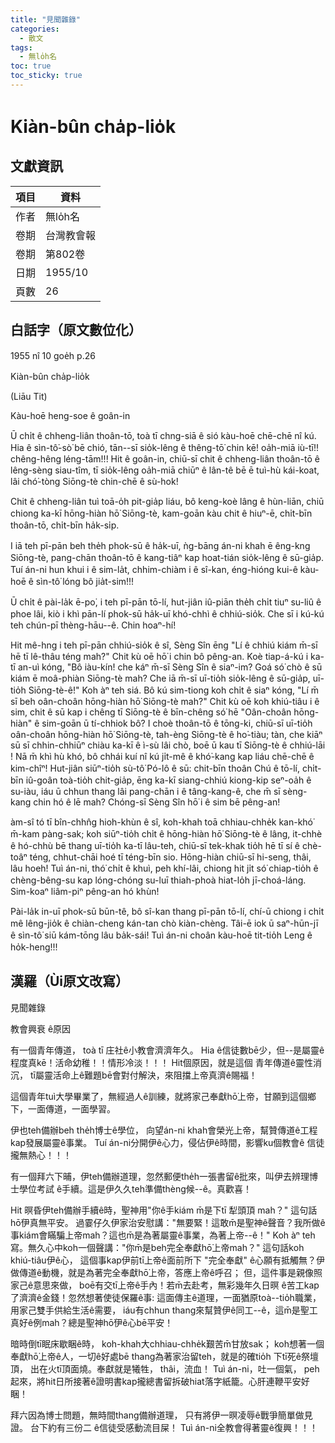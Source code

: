 ```yaml
---
title: "見聞雜錄"
categories:
  - 散文
tags:
  - 無lo̍h名
toc: true
toc_sticky: true
---
```


# Kiàn-bûn cha̍p-lio̍k

## 文獻資訊

| 項目 | 資料 |
|---|---|
| 作者 | 無lo̍h名 |
| 卷期 | 台灣教會報 |
| 卷期 | 第802卷 |
| 日期 | 1955/10 |
| 頁數 | 26 |

## 白話字（原文數位化）

1955 nî 10 goe̍h p.26

Kiàn-bûn cha̍p-lio̍k

(Liāu Tit)

Kàu-hoē heng-soe ê goân-in

Ū chi̍t ê chheng-liân thoân-tō, toà tī chng-siā ê sió kàu-hoē chē-chē nî kú. Hia ê sìn-tô͘-sò͘ bē chió, tān--sī sio̍k-lêng ê thêng-tō͘ chin kē! oa̍h-miā iù-tī!! chêng-hêng léng-tām!!! Hit ê goân-in, chiū-sī chit ê chheng-liân thoân-tō ê lêng-sèng siau-tîm, tī sio̍k-lêng oa̍h-miā chiūⁿ ê lân-tê bē ē tuì-hù kái-koat, lâi chó͘-tòng Siōng-tè chin-chē ê sù-hok!

Chit ê chheng-liân tuì toā-o̍h pit-gia̍p liáu, bô keng-koè lâng ê hùn-liān, chiū chiong ka-kī hōng-hiàn hō͘ Siōng-tè, kam-goān kàu chit ê hiuⁿ-ē, chi̍t-bīn thoân-tō, chi̍t-bīn ha̍k-si̍p.

I iā teh pī-pān beh the̍h phok-sū ê ha̍k-uī, ǹg-bāng án-ni khah ē êng-kng Siōng-tè, pang-chān thoân-tō ê kang-tiâⁿ kap hoat-tián sio̍k-lêng ê sū-gia̍p. Tuí án-ni hun khui i ê sim-la̍t, chhim-chiàm i ê sî-kan, éng-hióng kui-ê kàu-hoē ê sìn-tô͘ lóng bô jia̍t-sim!!!

Ū chi̍t ê pài-la̍k ē-po͘, i teh pī-pān tō-lí, hut-jiân iû-piān the̍h chi̍t tiuⁿ su-liû ê phoe lâi, kiò i khì pān-lí phok-sū ha̍k-uī khó-chhì ê chhiú-sio̍k. Che sī i kú-kú teh chún-pī thèng-hāu--ê. Chin hoaⁿ-hí!

Hit mê-hng i teh pī-pān chhiú-sio̍k ê sî, Sèng Sîn ēng "Lí ê chhiú kiám m̄-sī hē tī lê-thâu téng mah?" Chit kù oē hō͘ i chin bô pêng-an. Koè tiap-á-kú i ka-tī an-uì kóng, "Bô iàu-kín! che káⁿ m̄-sī Sèng Sîn ê siaⁿ-im? Goá só͘ chò ê sū kiám ē moâ-phiàn Siōng-tè mah? Che iā m̄-sī uī-tio̍h sio̍k-lêng ê sū-gia̍p, uī-tio̍h Siōng-tè-ê!" Koh àⁿ teh siá. Bô kú sim-tiong koh chi̍t ê siaⁿ kóng, "Lí m̄ sī beh oân-choân hōng-hiàn hō͘ Siōng-tè mah?" Chit kù oē koh khiú-tiâu i ê sim, chit ê sū kap i chêng tī Siōng-tè ê bīn-chêng só͘ hē "Oân-choân hōng-hiàn" ê sim-goān ū tí-chhiok bô? I choè thoân-tō ê tōng-ki, chiū-sī uī-tio̍h oân-choân hōng-hiàn hō͘ Siōng-tè, tah-èng Siōng-tè ê ho͘-tiàu; tàn, che kiāⁿ sū sī chhin-chhiūⁿ chiàu ka-kī ê ì-sù lâi chò, boē ū kau tī Siōng-tè ê chhiú-lāi ! Nā m̄ khì hù khó, bô chhái kuí nî kú ji̍t-mê ê khó͘-kang kap liáu chē-chē ê kim-chîⁿ! Hut-jiân siūⁿ-tio̍h sù-tô͘ Pó-lô ê sū: chit-bīn thoân Chú ê tō-lí, chi̍t-bīn iû-goân toà-tio̍h chit-gia̍p, ēng ka-kī siang-chhiú kiong-kip seⁿ-oa̍h ê su-iàu, iáu ū chhun thang lâi pang-chān i ê tâng-kang-ê, che m̄ sī sèng-kang chin hó ê lē mah? Chóng-sī Sèng Sîn hō͘ i ê sim bē pêng-an!

àm-sî tó tī bîn-chhn̂g hioh-khùn ê sî, koh-khah toā chhiau-chhe̍k kan-khó͘ m̄-kam pàng-sak; koh siūⁿ-tio̍h chi̍t ê hōng-hiàn hō͘ Siōng-tè ê lâng, it-chhè ê hó-chhù bē thang uī-tio̍h ka-tī lâu-teh, chiū-sī tek-khak tio̍h hē tī sí ê chè-toâⁿ téng, chhut-chāi hoé tī téng-bīn sio. Hōng-hiàn chiū-sī hi-seng, thâi, lâu hoeh! Tuì án-ni, thó͘ chi̍t ê khuì, peh khí-lâi, chiong hit ji̍t só͘ chiap-tio̍h ê chèng-bêng-su kap lóng-chóng su-luī thiah-phoà hiat-lo̍h jī-choá-láng. Sim-koaⁿ liâm-piⁿ pêng-an hó khùn!

Pài-la̍k in-uī phok-sū būn-tê, bô sî-kan thang pī-pān tō-lí, chí-ū chiong i chi̍t mê lêng-jio̍k ê chiàn-cheng kán-tan chò kiàn-chèng. Tâi-ē iok ū saⁿ-hūn-jī ê sìn-tô͘ siū kám-tōng lâu ba̍k-sái! Tuì án-ni choân kàu-hoē tit-tio̍h Leng ê ho̍k-heng!!!

## 漢羅（Ùi原文改寫）

見聞雜錄

教會興衰 ê原因

有一個青年傳道， toà tī 庄社ê小教會濟濟年久。 Hia ê信徒數bē少，但--是屬靈ê程度真kē！活命幼稚！！情形冷淡！！！ Hit個原因，就是這個 青年傳道ê靈性消沉， tī屬靈活命上ê難題bē會對付解決，來阻擋上帝真濟ê賜福！

這個青年tuì大學畢業了，無經過人ê訓練，就將家己奉獻hō͘上帝，甘願到這個鄉下，一面傳道，一面學習。

伊也teh備辦beh the̍h博士ê學位， 向望án-ni khah會榮光上帝，幫贊傳道ê工程kap發展屬靈ê事業。 Tuí án-ni分開伊ê心力，侵佔伊ê時間，影響ku個教會ê 信徒攏無熱心！！！

有一個拜六下晡，伊teh備辦道理，忽然郵便the̍h一張書留ê批來，叫伊去辨理博士學位考試 ê手續。這是伊久久teh準備thèng候--ê。真歡喜！

Hit 暝昏伊teh備辦手續ê時，聖神用"你ê手kiám m̄是下tī 犁頭頂 mah？" 這句話hō͘伊真無平安。 過霎仔久伊家治安慰講："無要緊！這敢m̄是聖神ê聲音？我所做ê事kiám會瞞騙上帝mah？這也m̄是為著屬靈ê事業，為著上帝--ê！" Koh àⁿ teh寫。無久心中koh一個聲講："你m̄是beh完全奉獻hō͘上帝mah？" 這句話koh khiú-tiâu伊ê心， 這個事kap伊前tī上帝ê面前所下 "完全奉獻" ê心願有抵觸無？伊做傳道ê動機，就是為著完全奉獻hō͘上帝，答應上帝ê呼召； 但，這件事是親像照家己ê意思來做， boē有交tī上帝ê手內！若m̄去赴考，無彩幾年久日暝 ê苦工kap了濟濟ê金錢！忽然想著使徒保羅ê事: 這面傳主ê道理，一面猶原toà--tio̍h職業，用家己雙手供給生活ê需要， iáu有chhun thang來幫贊伊ê同工--ê，這m̄是聖工真好ê例mah？總是聖神hō͘伊ê心bē平安！

暗時倒tī眠床歇睏ê時， koh-khah大chhiau-chhe̍k艱苦m̄甘放sak； koh想著一個奉獻hō͘上帝ê人，一切ê好處bē thang為著家治留teh，就是的確tio̍h 下tī死ê祭壇頂， 出在火tī頂面燒。奉獻就是犧牲， thâi，流血！ Tuì án-ni，吐一個氣， peh起來，將hit日所接著ê證明書kap攏總書留拆破hiat落字紙籠。心肝連鞭平安好睏！

拜六因為博士問題，無時間thang備辦道理， 只有將伊一暝凌辱ê戰爭簡單做見證。 台下約有三份二 ê信徒受感動流目屎！ Tuì án-ni全教會得著靈ê復興！！！
